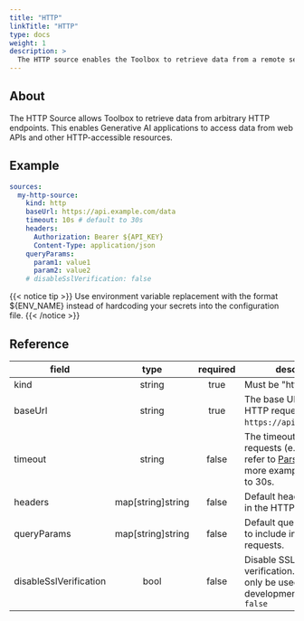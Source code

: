 ```yaml
---
title: "HTTP"
linkTitle: "HTTP"
type: docs
weight: 1
description: >
  The HTTP source enables the Toolbox to retrieve data from a remote server using HTTP requests.
---
```


## About

The HTTP Source allows Toolbox to retrieve data from arbitrary HTTP
endpoints. This enables Generative AI applications to access data from web APIs
and other HTTP-accessible resources.

## Example

```yaml
sources:
  my-http-source:
    kind: http
    baseUrl: https://api.example.com/data
    timeout: 10s # default to 30s
    headers:
      Authorization: Bearer ${API_KEY}
      Content-Type: application/json
    queryParams:
      param1: value1
      param2: value2
    # disableSslVerification: false
```

{{< notice tip >}}
Use environment variable replacement with the format ${ENV_NAME}
instead of hardcoding your secrets into the configuration file.
{{< /notice >}}

## Reference

| **field**              |     **type**      | **required** | **description**                                                                                                                    |
|------------------------|:-----------------:|:------------:|------------------------------------------------------------------------------------------------------------------------------------|
| kind                   |      string       |     true     | Must be "http".                                                                                                                    |
| baseUrl                |      string       |     true     | The base URL for the HTTP requests (e.g., `https://api.example.com`).                                                              |
| timeout                |      string       |    false     | The timeout for HTTP requests (e.g., "5s", "1m", refer to [ParseDuration][parse-duration-doc] for more examples). Defaults to 30s. |
| headers                | map[string]string |    false     | Default headers to include in the HTTP requests.                                                                                   |
| queryParams            | map[string]string |    false     | Default query parameters to include in the HTTP requests.                                                                          |
| disableSslVerification |       bool        |    false     | Disable SSL certificate verification. This should only be used for local development. Defaults to `false`                          |

[parse-duration-doc]: https://pkg.go.dev/time#ParseDuration

